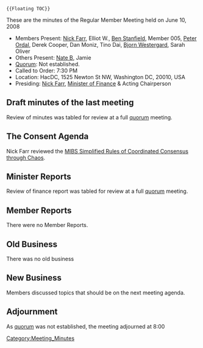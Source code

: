 ```{=mediawiki}
{{Floating TOC}}
```
These are the minutes of the Regular Member Meeting held on June 10,
2008

-   Members Present: [Nick Farr](User:Nickfarr), Elliot W.,
    [Ben Stanfield](User:Ben), Member 005, [Peter
    Ordal](User:Griph), Derek Cooper, Dan Moniz, Tino Dai,
    [Bjorn Westergard](User:Bjorn), Sarah Oliver
-   Others Present: [Nate B](User:Myself), Jamie
-   [Quorum](Quorum): Not established.
-   Called to Order: 7:30 PM
-   Location: HacDC, 1525 Newton St NW, Washington DC, 20010, USA
-   Presiding: [Nick Farr](User:Nickfarr), [Minister of
    Finance](Minister_of_Finance) & Acting Chairperson

## Draft minutes of the last meeting

Review of minutes was tabled for review at a full
[quorum](quorum) meeting.

## The Consent Agenda

Nick Farr reviewed the [MIBS Simplified Rules of Coordinated Consensus
through
Chaos](MIBS_Simplified_Rules_of_Coordinated_Consensus_through_Chaos).

## Minister Reports

Review of finance report was tabled for review at a full
[quorum](quorum) meeting.

## Member Reports

There were no Member Reports.

## Old Business

There was no old business

## New Business

Members discussed topics that should be on the next meeting agenda.

## Adjournment

As [quorum](quorum) was not established, the meeting
adjourned at 8:00

[Category:Meeting_Minutes](Category:Meeting_Minutes)
